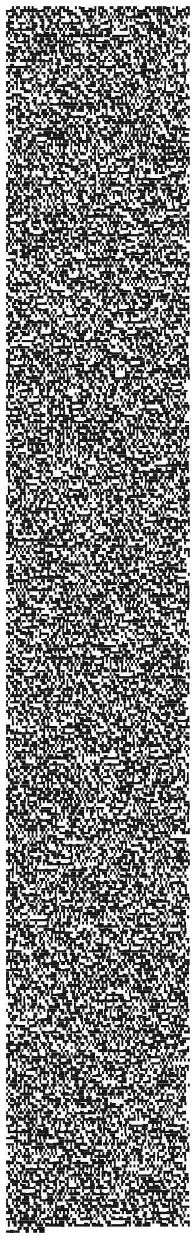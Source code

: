 ▃▟▞▚▟▟▟▅▃▟▜▚▞▟▜▟▃▝▝▇▃▆▟▐▜▄▝▚▟▛▞▛▟▚▃▟▜▟▟▉▛▇▝▐▃▅▜▚▟▜▟▚▝▟▞▙▞▙▞▛▜▃▝▛▜▄▝▜▟▞▝▉▞▞▞▟▜▚▃▟▟█▜▙▝▐▜▜▞▙▟▜▞▛▟▅▝▃▃▚▜▃▝▊▝▉▃▛▃▃▟▃▟▞▝▛▞▝▃▅▜▝▝▊▞▝▝▅▃▅▟▄▝▊▟▉▝▚▝▃▜▅▃▟▃▆▟▛▝▊▟▚▞▙▞▞▟▇▃▚▃▟▜▛▃▄▟▚▝▃▟▐▜▄▝▞▟█▟▟▃▝▜▚▞▆▞▛▞▆▞▅▃▝▟▅▟▇▟▆▝▟▃▆▟▉▟▆▟▟▟▊▟▛▃▃▃▃▞▟▜▄▃▜▝▜▟█▝▞▞▝▛▐▝▃▜▃▟▟▝▉▟▊▜▙▜▟▟▞▞▄▃▚▞▆▟▃▃▅▞▜▜▟▃▅▞▛▞▝▟▚▝▊▃▜▟▜▃▅▜▅▃▅▝▟▞▃▜▞▛▇▛▐▟▜▜▚▃▝▝▊▝▆▟▉▜▞▟▛▝▐▝▄▜▞▜▃▛▇▝▉▝▟▃▝▟▆▟▛▝▛▝▇▟▇▜▙▜▜▝▉▞▟▃▟▃▝▟▅▝▛▝▄▜▃▝█▃▝▛▇▝█▝▉▞▅▜▝▃▃▟▞▞▟▞▚▟▟▟▊▟▄▃▆▝▅▝▇▟▜▟▞▞▙▟▜▃▛▃▜▟▟▝▊▝▜▝▊▟▉▞▞▝▃▟▝▝▞▃▆▃▃▃▙▞▚▞▟▝▞▝▛▃▅▞▃▟▚▃▅▃▜▟▃▃▅▜▟▛▇▝▞▟▉▝▝▟▚▃▝▟▊▝▊▟▚▟▊▞▚▜▚▞▃▝▉▟▊▜▟▝▃▝▃▜▙▝▉▃▝▛▐▃▄▝▅▜▄▟█▜▜▟▛▝▞▝▟▃▟▞▝▃▜▜▃▃▅▜▃▝▐▃▙▞▚▞▝▞▙▛▐▞▛▃▟▜▃▞▛▞▚▃▛▃▝▛▇▃▙▞▃▜▛▞▝▜▛▃▜▝▛▝▚▞▆▃▛▟▛▃▄▟▇▜▃▝▃▟█▝▟▞▅▝▆▝▉▟▆▜▃▝▊▞▞▝▐▝▄▜▚▞▄▟▝▝▝▜▅▞▞▟▝▃▞▟▆▟▄▝▜▜▄▝▆▃▟▞▅▟▚▃▛▞▄▜▛▝▞▟▄▞▛▟▃▃▞▟▊▝▄▟▜▜▄▃▝▃▝▝▜▃▝▃▛▜▟▃▛▝▇▃▞▝▛▟█▃▅▟▜▝▛▞▞▃▆▜▃▞▚▜▜▝▆▃▙▃▝▝▆▝▅▝▊▃▙▞▄▃▟▟▅▟▟▞▙▟▅▞▟▜▄▝▉▟▟▟▞▃▚▝▞▃▛▟▚▝▆▝▆▜▚▟▟▜▙▝▟▃▝▞▄▞▆▃▝▞▜▜▛▟▉▝█▜▟▝▜▝▉▝▇▝▉▞▄▟▚▟▉▃▚▝▚▟▊▃▅▜▞▝▐▟▉▃▛▜▙▜▛▟▜▜▃▜▙▃▄▃▞▝▝▃▟▟▄▃▚▞▙▜▝▜▃▞▅▞▚▟▅▝▞▟▉▞▚▟▇▝▉▃▜▃▚▃▚▝▆▟▅▜▛▃▚▞▝▟▛▃▙▝▆▛▇▟█▟▇▟▛▟▊▞▟▃▝▟▆▝▝▞▄▝▐▞▅▃▅▜▚▟▃▟▅▜▄▞▟▜▜▞▜▝▇▞▚▃▆▝▅▜▞▝▐▜▃▞▟▜▚▝▚▝▊▟▇▟▅▃▝▝▃▃▛▞▚▃▆▟█▛▇▟█▜▞▟▜▝▐▞▛▞▙▃▜▟▛▛▐▞▟▟▐▟▟▝▛▃▄▝▆▟▝▟▅▝▊▟█▝▚▟▊▃▃▞▜▜▜▜▅▜▄▜▙▟▉▝▅▝█▜▙▝▞▞▟▞▟▟▃▛▐▝▉▜▅▟▊▟▃▃▚▝▉▟▝▟▛▞▅▟▐▜▝▜▜▛▐▝▜▝▟▝▟▞▃▝▝▟▞▟▇▞▙▝▊▜▞▛▇▟█▟▅▞▟▞▃▝▟▞▙▜▚▟▟▝▇▟▄▝▞▟▄▝▟▞▅▞▝▟▐▃▚▟▅▜▞▞▝▃▞▟▟▞▄▝▄▜▟▟▆▜▜▟▝▃▚▝▐▟▞▞▟▝▆▝▛▞▜▝▅▞▚▃▃▜▟▝▆▜▝▝▅▟▅▟▇▝█▜▞▟▊▟█▟▆▜▅▛▇▜▞▟▆▃▟▜▄▞▆▃▜▞▜▛▇▟▃▞▆▜▞▝▉▃▞▃▜▃▞▟▚▟▝▃▝▝▐▜▅▜▄▃▞▃▛▞▞▞▟▟▝▝▛▝▝▜▞▝▄▜▅▃▝▜▛▃▙▝▃▜▃▃▙▟▚▃▃▟▊▜▝▟▉▝▊▟▞▝▄▃▅▟▚▃▞▟▚▟▚▞▅▞▙▃▆▃▙▝▄▞▝▃▛▟█▝▄▞▟▃▞▝▃▟▝▟▃▟▄▃▃▃▆▞▛▜▛▞▝▟▜▟▞▟▇▜▞▟▃▃▟▜▅▃▜▝▆▜▃▞▃▟▝▟▞▟▇▟▄▞▜▃▚▟▅▟█▞▚▟▟▃▜▃▄▝▜▞▄▜▞▜▝▟▆▝▊▝▞▞▙▃▟▝▟▟▄▝▟▝▐▞▛▃▄▃▚▜▄▞▆▟▜▟▜▝▆▜▙▟▐▜▞▟▄▜▅▝▅▟▄▜▞▝▊▜▄▜▝▝▞▟▊▝▟▟▜▛▇▝▐▝▜▝▐▝▃▟▉▝▄▞▄▝▐▜▄▟▊▞▚▟▛▟▞▜▝▞▄▝▐▝▞▃▜▞▃▃▞▜▃▞▛▟▐▞▚▃▆▞▜▞▚▝▚▟▅▟▉▜▟▝▐▝▜▃▟▟▜▞▟▞▛▝▇▞▝▞▚▜▃▜▙▝▞▟▜▜▞▃▅▃▛▜▛▝▜▟▆▃▅▞▆▝▛▟▜▜▃▟▄▛▇▟▅▜▜▝▜▞▟▞▜▟▊▟▇▜▙▜▄▝▊▟▄▟▆▟▆▟▞▟▄▃▝▟▚▜▛▝▞▞▃▝▄▃▅▞▃▟▜▃▄▃▅▛▐▟▆▝▉▟█▞▆▃▜▜▞▟▜▃▞▃▝▃▜▟▟▞▄▃▝▜▙▟▊▃▅▃▟▛▇▃▟▞▆▜▃▝▚▜▄▝▆▞▄▝▄▜▄▟▟▃▞▃▆▞▟▃▞▜▝▞▞▛▐▃▛▜▞▃▛▜▜▃▄▞▞▜▛▞▜▟▚▜▞▝█▜▅▃▃▟▊▜▛▜▚▟▐▝▚▟▉▃▆▜▙▃▙▟▜▃▄▟▃▃▅▞▜▟▜▞▄▟▚▃▛▟▐▜▞▟▇▟▞▞▟▟█▞▆▟▜▞▆▝▛▜▟▜▄▃▙▞▚▟▇▞▛▜▅▃▝▃▞▞▟▝▆▞▞▃▄▝▝▃▛▞▝▝▇▟▚▟▅▟▐▟▅▞▜▃▛▟▇▝▟▝▜▝▞▞▙▞▞▝▚▃▅▝▇▟▉▟▞▃▆▟▞▟▆▃▚▟█▝█▟▛▜▚▞▅▝▚▃▜▟▅▝▝▝▟▞▅▝▄▜▜▜▛▝█▃▅▟▃▟▆▝▅▜▝▃▆▟▝▃▅▃▄▞▝▜▜▝▜▟▟▝▄▝▅▞▃▞▆▃▃▞▅▟▆▟▆▛▇▃▅▞▚▛▇▟▚▟▐▟▞▝█▃▟▃▚▞▃▝▊▞▅▞▝▟▅▟▚▝▜▃▟▟█▝▜▝▐▟▅▟▞▟▟▞▞▟▃▝▄▝▚▟▞▜▝▜▙▞▛▟▜▛▇▝▟▝▚▟▄▞▄▝█▞▄▞▞▟▆▝▛▝▊▝▃▝▝▃▟▟▃▝█▟▊▞▃▜▅▝▅▞▟▃▄▃▞▃▃▜▟▝▄▝▃▝▉▃▛▃▝▜▟▝▉▜▃▃▟▟▟▝▚▃▛▟▊▛▐▃▚▞▄▟▊▜▙▃▅▝▇▜▚▃▜▃▛▟▚▟▆▟▆▞▙▛▐▞▝▝▊▜▚▟▜▛▇▞▜▜▄▞▆▞▟▃▛▝▞▞▞▝▞▞▞▞▃▟▝▃▜▃▟▝▇▟▞▃▚▃▄▜▝▞▙▃▃▃▝▜▚▃▛▞▜▜▚▟▉▞▄▜▅▃▃▝▇▜▄▞▃▃▄▞▝▝▉▞▟▜▙▃▝▃▝▃▆▃▙▞▚▟▃▜▅▃▅▜▞▃▃▝▃▛▐▟▃▟▚▜▛▞▞▜▙▟▊▟▐▟▇▛▐▞▆▃▄▞▚▛▇▟▄▛▐▃▃▞▄▜▞▟▝▝█▝▚▟▉▃▝▝▉▟▚▟▚▜▄▜▙▝▅▟▊▝▝▜▚▜▜▜▟▃▞▝▇▟▃▞▅▜▄▃▄▝▃▝▚▝▝▞▆▜▅▞▝▟▞▟▃▝▐▃▃▟▟▃▆▟▛▃▅▝▃▟█▝▅▟▟▟▊▝█▟▄▞▚▝▞▜▞▞▃▞▙▃▟▞▅▞▚▟▚▞▃▝▇▛▇▝█▜▅▝▝▞▃▛▐▝▟▞▅▟▅▝▝▟▃▞▝▟▅▃▅▟▃▜▟▝▝▃▄▝▄▞▄▝▉▝▞▟▇▞▚▝▃▟▃▃▟▟▜▝▞▝▉▞▃▟▇▝▟▟▚▟▊▟▛▞▛▟▝▛▐▞▚▟▞▞▟▜▝▃▙▝▞▟▝▜▙▃▃▝▄▞▄▃▅▃▙▃▚▟▜▟▅▝▞▞▅▜▅▝▇▟▝▝▊▃▃▟▛▟▄▞▝▝█▟▛▝▐▛▇▞▛▃▃▜▛▃▃▟▛▟▆▞▜▟▐▃▝▃▃▝▇▟▛▃▞▃▃▃▛▝▜▃▚▜▅▜▜▞▆▟▉▃▟▟▇▃▆▞▝▝▆▛▇▝▊▜▜▝▉▞▃▝▜▞▟▝▊▝▃▃▆▃▃▝▆▜▞▃▜▃▄▟▄▟▐▃▆▝▊▃▙▞▆▝▅▝▄▝▄▛▐▞▆▟█▝█▃▛▞▃▟▇▜▜▟▝▝▉▞▜▟▆▟▜▝▃▟▇▟▅▝▄▞▛▞▝▞▜▜▙▃▃▞▃▝▜▝▊▞▟▜▟▞▅▝▟▜▄▜▟▃▛▟▜▜▄▜▛▟▟▜▞▞▃▟▚▝▇▟▃▞▝▞▄▛▇▜▛▟█▃▆▟▇▞▃▜▚▞▚▟▚▝▐▟▉▜▄▃▄▟▞▟▃▝▛▟▇▝▉▟▞▃▙▟▆▝▃▟▇▜▄▜▄▝▃▞▜▃▄▟▊▜▚▜▃▝▆▃▄▜▅▟▐▝▄▟▆▝▉▞▙▟▝▟▟▞▆▜▝▝▇▟▄▟▟▜▅▝▜▟▝▝▐▃▛▟▆▞▃▟▇▛▇▟▊▟▇▝▟▜▚▜▛▞▅▟▆▟▚▝▝▞▟▟▐▞▞▜▙▜▄▜▃▛▇▝█▃▃▟▊▟▅▟▃▞▛▃▝▃▙▜▙▜▟▜▛▜▚▛▇▃▛▜▙▞▟▜▛▜▞▜▚▃▚▞▝▟▚▝▜▝▃▞▛▝▟▟▝▟▐▝▃▝▟▝▅▞▄▃▆▝▚▜▝▃▄▟▆▝▐▟▐▛▐▟▄▜▝▝▝▜▄▞▜▝█▝▞▟▊▝▉▜▞▃▄▜▛▜▄▝▅▛▇▃▄▞▃▟▆▝▐▃▞▞▃▞▙▟▃▞▝▟▅▃▝▞▙▟▉▝▆▝▊▟▛▝▄▝▚▜▛▞▙▞▚▟▟▝▊▞▅▞▜▞▄▞▙▞▚▃▄▟▞▝▟▛▐▟▝▜▄▟█▟▝▞▟▃▜▃▞▝▝▞▟▃▛▝█▟▆▛▇▛▐▝▄▞▞▃▙▃▆▟▞▞▜▃▞▝▐▟▜▜▟▝█▃▄▟▚▞▃▟▚▜▙▟▛▞▚▜▞▝▃▟▃▃▃▝▉▞▄▜▙▜▜▃▙▃▙▜▚▞▆▟▅▝▉▃▟▟▃▜▃▞▟▞▚▞▞▞▅▃▛▛▇▃▃▃▚▟▝▜▅▜▅▜▛▃▚▞▞▞▅▟▆▝▜▃▆▟▄▝▟▟▚▟█▜▙▃▃▟▇▜▄▟▄▟▊▟▚▝▅▝▊▛▐▞▆▞▙▃▜▞▜▟▊▃▜▝▇▝▊▞▞▟▐▃▟▟▄▝▉▟▟▝▟▟▇▞▅▞▟▜▃▞▃▝▄▜▜▟▟▞▆▟▄▞▄▜▃▟▞▃▆▞▞▃▅▞▛▝▞▜▄▟▜▝█▟▐▞▞▜▅▟▜▟▅▜▛▝▇▛▇▝▟▟▐▝▇▞▅▝▐▟▇▟▉▝▊▜▃▟▇▃▚▜▅▛▇▃▟▝▐▟▐▝▚▛▐▟█▟▟▟▉▜▅▝▆▟▊▞▚▞▄▞▞▞▝▞▝▟▚▃▜▞▛▃▜▃▆▛▐▜▜▛▇▝▊▞▟▛▐▞▚▜▃▞▆▞▝▜▞▃▞▟▊▞▄▜▞▃▙▞▜▟▚▞▆▞▜▟▝▃▅▞▞▃▃▝▜▟▉▟▞▝▐▟▐▝▞▝▐▞▛▟▚▟▐▃▜▜▙▟▉▝▅▝▆▃▆▃▚▞▚▟▃▞▟▟▚▜▛▝▉▞▟▜▚▃▄▞▜▝▅▞▄▟▝▞▝▃▛▝█▃▟▞▄▝▛▜▅▟▄▃▟▝▆▜▟▝▚▞▄▝▞▞▛▟█▞▝▞▄▝▆▛▇▞▟▝▚▛▐▞▙▝▚▃▃▝▅▃▜▃▆▞▜▞▙▞▜▟▛▝▃▃▃▟▟▟▉▟▊▟▝▞▜▟▟▝▚▟▞▟▄▝▝▃▃▝▐▜▜▟▝▝▞▞▄▜▙▃▞▞▝▟█▃▄▃▆▟▇▃▙▟█▝▇▜▜▝▟▟▞▟▊▃▟▝▄▞▃▃▞▝▆▟▆▞▛▃▅▜▞▟▅▟▅▜▛▝█▃▙▜▚▟▊▟▚▟█▝▐▞▃▝▚▜▙▜▄▃▃▝▆▞▞▜▚▜▜▝▆▝▐▝▇▟▅▞▜▝▃▃▚▜▝▟▆▝▐▜▛▜▚▞▞▝▃▜▙▛▐▃▞▜▟▝▄▃▛▃▟▝▅▞▝▞▅▃▄▞▆▝▄▞▞▃▟▞▙▟▃▜▜▞▜▞▟▟▄▝▜▞▅▝▜▜▃▞▃▝▟▜▝▝▟▞▜▞▙▝▚▜▟▃▆▟▉▟▐▝▊▛▐▟▚▟▃▝▄▟▟▟▇▝▇▃▆▞▝▝▞▃▜▟▊▟▉▜▝▞▃▛▐▛▐▟▃▞▙▝▊▝▊▝▛▃▝▃▛▝▆▝█▛▐▛▇▝▆▃▞▃▝▝▞▟▟▃▜▜▛▝▛▃▛▟▄▛▐▟▄▟▃▃▜▃▛▝▊▝▛▃▚▃▞▜▝▟▛▃▜▃▝▟▚▜▃▞▚▝▟▜▟▃▄▝▉▞▛▃▛▜▟▞▜▜▛▝▉▝▇▝▟▝▉▞▄▃▃▟▝▟▛▝▚▃▞▜▝▃▛▟▃▝▐▟▉▞▞▃▝▝▐▞▛▃▞▝▝▟▇▞▙▞▅▞▝▜▞▝▊▃▙▞▟▟▚▝▄▜▟▝▆▟▉▝▅▞▄▛▐▃▃▟▟▛▇▛▇▃▅▟▐▜▝▝▉▟▉▝▅▞▝▃▆▝▜▜▜▝▃▝▚▟▝▞▝▜▜▞▛▝▛▞▙▝▛▃▄▝▞▜▃▜▄▟▟▞▝▟▊▝█▞▟▞▆▝▉▟▉▝█▟▛▜▞▃▄▞▝▜▃▃▅▝▊▞▛▞▜▞▜▝▉▟▟▟▚▝▚▞▜▝▟▞▜▜▅▃▅▃▅▃▟▟▉▟▛▞▙▃▙▜▝▜▃▞▚▟▜▟▊▟█▜▟▝▉▃▆▝▐▞▙▝▇▜▛▃▄▜▃▜▛▟▃▞▃▞▅▜▜▟▆▟▄▟▊▃▟▜▛▟▞▟▅▞▝▃▆▟▟▞▃▃▆▃▟▝▝▞▄▛▇▜▛▃▝▟▝▞▞▞▟▝▅▟▉▃▄▝▅▝▝▜▞▝▃▝▚▟▛▝▚▟▛▃▜▝▟▝▛▛▐▟▞▃▅▃▆▞▚▛▐▜▃▟▚▝▇▃▚▞▅▟▐▜▃▟▚▟▝▝▞▝▊▝▉▝▜▞▆▃▙▜▙▟▛▟▅▞▞▝▐▃▛▞▄▜▚▃▝▃▄▝▜▃▚▞▝▟▟▜▛▜▚▛▇▟▟▟▞▟▞▟▅▛▇▝▚▜▅▜▟▝▊▝▝▞▜▃▅▛▇▃▅▜▚▟▊▞▝▟▊▜▙▃▛▜▚▃▚▛▇▞▙▃▝▞▄▃▛▟▟▃▛▝▜▞▃▟▆▝▝▜▜▞▆▟▜▛▇▟▅▟▇▝▜▝▜▃▙▟▅▟▅▟▆▟▄▝▚▝▇▞▞▝▅▝▄▝▜▞▛▜▙▝▝▟█▝▚▞▅▜▟▝▅▃▃▝▐▟▜▜▜▜▞▝▄▜▝▜▚▃▜▃▆▃▞▃▛▝▇▃▜▟█▟▞▟▄▟█▜▞▃▛▜▙▟▚▟▉▜▄▃▆▃▆▞▞▞▙▟▇▃▅▟▊▞▝▜▙▜▞▞▞▞▞▝▄▝▟▃▆▝▇▜▙▝▟▜▄▟▃▝▜▝▅▝▐▟▐▜▚▝▐▞▟▝▄▃▝▟▞▃▝▝▊▜▞▃▙▞▙▞▆▟█▟▚▝▜▟▚▟▟▜▞▝▐▟▆▟▆▟▇▞▚▝▟▃▚▝█▟▞▝▜▟▛▃▜▟▉▜▟▟▚▜▃▝█▜▛▟▞▝▅▝▊▜▟▜▚▟▐▝▟▟▊▜▝▃▛▟█▟▄▃▅▜▜▟▟▃▄▃▝▃▅▜▄▟▆▝▇▞▅▟▚▞▚▟▉▝▄▝▐▟▟▟▚▞▚▃▝▜▅▟▃▃▅▝▟▞▚▝▚▟▄▟▊▞▃▃▝▝▃▞▙▟▟▞▟▜▛▃▜▜▟▜▚▃▄▞▜▝▜▞▞▜▝▝▜▟▆▜▝▜▜▝▃▟▊▃▚▟▚▟▅▞▝▛▇▜▟▃▞▃▞▝▞▜▟▞▞▜▝▟▐▃▄▟▆▟▛▟▜▃▙▝▞▝▚▟▆▜▃▜▞▃▄▟▅▞▜▞▛▛▐▟▐▝▆▜▞▞▜▟█▃▟▞▅▜▃▃▞▝▜▟▆▝▅▜▜▟▄▝▜▝▐▝▆▟▝▜▅▟▅▝▐▃▃▝▄▛▐▟▊▟▆▟▜▞▜▞▆▞▆▜▄▝▚▝▚▜▃▞▅▃▙▝▆▃▄▝▄▛▇▝▃▜▄▃▚▜▝▝▃▞▟▜▝▞▅▝▄▞▝▞▛▜▚▝▅▝▄▃▝▝▅▃▚▃▞▞▟▟▟▃▆▝▃▝▚▝▞▞▝▟▛▟▃▞▆▝▉▞▙▞▃▜▟▃▆▟▛▜▅▟▇▃▃▃▚▟▆▝▇▝▐▃▄▟▛▞▄▞▅▜▚▃▝▟▞▝▄▞▙▛▐▜▚▟█▜▜▜▛▝▄▝▝▟▚▝▝▜▛▜▃▃▙▜▅▝▐▜▜▃▟▝▚▟▇▞▜▛▐▜▅▟▚▞▄▃▃▞▅▝▅▟▇▟▅▟▅▜▙▜▙▟▆▃▅▜▚▟▇▟▜▟▛▃▙▝▝▟▞▟▆▛▇▟▛▝▃▜▃▜▄▝▛▝▛▟▚▝▊▟▚▟▜▞▞▟▇▟▚▃▟▝▐▝▊▜▝▞▞▞▄▟▉▟▟▜▄▝▐▟▊▛▐▞▆▟▆▃▞▃▛▃▃▜▄▝▉▃▝▟▐▃▛▟▞▃▙▛▇▞▅▟▐▟▐▃▝▝▜▟▛▃▛▝▊▜▜▜▛▝▅▟▝▜▚▃▄▟▊▟▊▞▄▜▟▝▆▝▛▝▉▜▙▞▚▃▞▞▆▃▃▃▟▟▜▜▞▟▄▟▊▟▆▟▅▃▜▞▅▜▅▝▊▟▝▝█▞▚▞▝▟▐▝▊▃▙▝▆▃▄▝▃▝▇▝▅▜▚▟▅▝▜▜▞▟▇▝▄▝▉▛▇▃▙▝▉▞▄▞▆▝█▃▟▟▞▟▚▟▆▞▟▜▙▝█▃▞▜▜▟▛▝▆▞▄▞▄▟▚▃▞▝▞▃▆▜▞▞▟▞▟▟▟▞▚▟▟▟▜▟▛▃▄▜▟▟▝▛▐▞▄▞▜▝▄▜▝▜▜▟▃▟▞▞▛▜▙▝▅▃▚▞▅▜▅▞▞▃▙▞▄▜▄▜▃▞▙▞▃▟▟▃▛▃▆▞▞▝▟▞▚▝▅▟▜▝▊▜▝▟▃▝▊▃▛▃▜▟▆▟▛▃▚▃▅▝█▝▅▃▃▝█▞▄▛▐▝▝▝▊▜▄▜▞▝▉▛▐▞▝▝▐▃▛▟▊▞▅▞▝▟▆▜▜▛▐▜▃▜▞▝▇▞▛▟▃▜▞▞▅▝▛▟▟▞▚▟▃▞▛▞▅▟▞▟▃▜▞▝▄▃▞▜▜▝▅▃▚▟▆▝█▟▉▝▐▝▅▞▙▝▄▞▟▜▚▝▟▃▝▝▐▝▇▟▇▃▞▝█▞▝▟▉▟▝▞▃▜▟▃▚▜▙▃▛▝▇▃▃▟▅▝▝▝▃▞▃▞▚▜▟▃▃▝▃▟█▟█▜▅▞▅▜▃▝▞▜▜▃▙▃▛▟▚▟▝▝▅▝▜▟█▝▅▃▙▛▇▟▄▃▙▃▆▝▜▝▞▜▝▟▃▃▞▜▙▟▊▝▄▃▅▜▄▝▚▜▜▞▄▝▉▟▉▃▙▝▆▞▚▜▞▃▅▃▙▃▜▃▛▝▄▜▄▜▟▛▇▃▙▞▛▜▟▟▅▞▞▝▇▃▆▟█▝▐▝▅▟▊▝▅▝▉▜▃▟▛▝▇▟▝▟▞▟▊▟▉▞▜▜▄▞▞▟▝▝▚▞▄▜▃▜▚▟▄▜▞▜▝▟▇▟▐▟▛▟█▟▆▝▇▞▄▜▞▃▞▞▄▃▆▃▙▜▝▜▞▞▞▃▙▟▜▞▚▝▊▟█▃▜▟▛▝▊▜▙▟▝▃▙▝▐▃▅▝▅▝▆▟▉▝▞▞▝▟▉▟▝▞▜▟▞▟▇▟▅▟█▜▅▝▐▝▝▝▝▃▆▃▃▟▝▜▄▝▚▞▞▟▅▃▅▟▉▛▐▃▄▝▐▞▚▝▇▃▃▝▟▟▛▃▆▃▃▝▚▞▄▝▃▝▟▃▛▃▄▃▃▛▇▛▇▜▟▝▆▃▛▃▅▟▝▞▄▝▄▞▆▜▞▜▛▟▜▜▞▜▃▟▞▝█▞▚▜▚▞▚▟▉▝▄▞▞▃▃▟▛▜▄▟█▜▝▞▆▃▄▜▝▟▄▝▉▝▄▞▚▞▚▟▚▟▟▜▜▟▜▟▐▞▟▝▄▝▄▜▞▃▙▝▉▟▚▜▜▝▃▜▛▝▐▜▝▃▜▃▛▟▐▝█▟▞▟▆▝▊▃▙▜▜▃▜▃▛▜▙▟▚▜▄▝▄▜▄▃▚▝▆▜▄▟▃▟▜▝▐▟▉▟▊▟▛▝▝▟▟▟▇▝▜▜▟▟▄▞▟▞▄▃▜▞▄▞▜▞▃▜▄▟▐▝▄▝▟▟▇▜▛▃▃▞▛▞▛▝▇▜▚▃▆▞▚▟▚▃▆▝▅▟▊▟▜▟▛▟▊▜▜▟▚▞▞▟▚▞▛▝▃▝▅▝▛▜▛▃▚▝▆▟▉▝█▝▇▃▞▞▙▜▙▞▚▟▐▃▄▜▜▜▅▜▄▛▇▜▚▜▞▞▙▛▐▟▛▝▟▜▟▃▛▝▉▛▇▃▆▃▜▜▟▛▇▜▜▃▟▝▇▝█▝▆▜▞▃▃▃▚▝▟▟▜▟▛▃▚▃▞▃▃▝▜▟▃▃▛▝▐▝▞▞▟▃▄▝▚▞▃▃▙▝▜▟█▜▟▟▊▞▚▝▛▜▙▟▃▜▝▟▛▟█▝▐▛▐▝▃▝▚▃▛▃▟▝▚▝▟▟▐▃▙▜▞▃▟▝▝▟▊▝▛▞▙▟▃▞▙▃▄▟▜▞▞▝▉▟▅▝▄▞▅▝▇▟▄▞▙▃▄▛▇▟▟▞▟▃▜▃▆▜▜▃▟▟▐▞▙▝▆▟▚▟▟▜▄▞▜▟▃▃▝▟█▃▚▞▃▞▞▝▛▝▉▜▝▝▆▟▟▜▜▞▆▟▝▞▙▜▅▞▜▜▝▞▞▞▜▜▜▝▛▞▝▞▚▃▆▟▄▝█▃▛▝▟▜▛▛▐▃▛▜▟▞▛▝▆▞▜▃▙▟▞▞▛▝▉▟▉▟▊▃▞▝▞▞▝▟▐▛▇▃▃▜▜▝▇▞▆▟▛▜▞▃▛▃▚▝▞▞▛▟▅▜▄▟▆▞▞▜▃▃▃▃▝▝▛▞▄▞▟▟▜▜▞▝▜▞▙▃▄▃▄▃▞▞▚▞▃▞▞▝▃▜▜▝▄▃▆▃▝▛▐▞▄▜▄▝▛▜▚▟▝▟▃▛▐▟▇▜▄▜▄▃▚▞▝▟▝▞▟▞▛▃▝▜▅▝▛▞▛▟▆▃▃▝█▃▛▃▆▜▃▝▉▟█▃▜▜▙▝▉▞▅▃▅▝▇▝▉▛▇▃▟▝▉▝▄▞▃▞▜▞▃▞▃▟▇▝▉▝▄▞▃▟▝▞▟▟▃▟█▞▞▜▚▜▙▛▐▟▝▛▐▜▅▃▆▃▃▟▞▝▞▞▝▝▐▟▝▞▟▟▛▟▟▜▃▜▙▝▝▟▜▞▙▝▞▜▛▜▃▟▐▝█▜▝▟▃▃▄▃▄▞▝▞▃▟▃▟▆▝▟▜▄▃▛▃▚▜▅▟▐▜▛▟▝▝▊▛▐▝▐▛▇▞▛▟▐▝▜▟▜▜▟▝▝▞▚▞▝▟▇▟▉▟▛▃▆▜▟▝▊▞▝▞▅▟▆▃▛▟▇▃▜▝▆▝▇▃▚▃▚▜▄▃▚▝▉▟▊▞▛▞▃▞▞▟▟▝▉▞▟▜▄▞▅▃▅▞▅▞▆▟▐▝▟▃▝▝▄▛▐▝▞▃▄▟▄▝▟▟▅▜▙▝▃▞▞▃▙▜▟▜▅▝▞▟▚▟▚▟▉▜▞▝▇▟▃▟▛▃▜▜▛▟▞▜▝▟▞▞▙▝▞▜▛▟█▝▅▃▅▟▃▜▝▛▐▝▜▛▐▛▇▝▛▝▇▜▄▟▊▃▆▜▄▞▚▞▛▟▝▜▃▜▙▞▝▃▜▃▙▃▟▜▚▝▊▃▛▞▅▃▆▜▝▃▅▟▚▟▊▞▞▟▜▟█▃▙▜▃▝▝▟▃▛▐▞▅▟▅▟▃▝▐▃▛▜▙▜▃▟▛▝▇▟▝▟▅▝▉▞▅▃▆▞▃▞▃▟▄▝▅▞▄▟█▃▆▜▚▝▐▃▛▜▙▃▆▝▐▟▟▃▚▟▚▜▚▃▞▝▞▟▜▃▆▜▚▜▝▞▛▜▚▟▇▟█▜▚▝▜▝▛▞▃▃▛▃▙▃▄▝▆▞▞▜▅▟▇▃▜▃▝▃▞▃▃▃▃▟▚▝▟▝▐▛▐▟▝▟▝▜▚▜▝▞▄▝▇▞▆▟▐▛▐▝▅▟▚▝▞▝▝▞▙▝▆▟▟▛▐▟▄▞▃▃▟▝▟▜▟▜▛▃▞▝▝▝▚▟▆▃▆▃▙▝▟▃▝▟▇▟▆▃▞▟▛▞▟▟▜▟▟▝▚▜▙▜▃▝▃▞▛▜▙▟▟▃▃▝▃▟▚▞▃▝▇▛▇▃▝▟▆▝▇▟▅▝█▃▞▃▛▃▃▃▞▟▆▃▛▝▜▟▜▛▐▞▝▟▐▟▄▜▙▃▆▜▟▜▝▃▜▝▚▟▛▟▝▃▛▝▃▟▃▟▃▝▊▜▟▝█▞▃▛▐▛▐▃▆▜▙▝▟▝▞▝▐▞▛▟▜▃▅▝▊▝▅▟▃▞▝▞▜▃▚▜▄▃▞▞▙▞▜▃▟▜▚▝▄▝▄▟▃▃▝▝▝▃▛▟▄▝▜▃▃▞▜▞▝▜▞▃▙▟▊▟▜▝▜▃▄▟▃▃▟▟▃▜▝▟▞▃▞▝▛▝▟▟▐▟▜▞▅▝█▟█▜▚▛▐▝▉▝█▟▚▟▃▝▆▟▊▟▝▝▞▜▜▟▜▟▆▝▜▟▜▟▟▟▛▃▟▝▛▛▇▞▜▜▝▝▊▟▃▟▆▞▅▜▟▜▚▃▝▝▄▟▞▝█▜▚▞▙▜▜▃▟▟▉▝▞▜▞▝▉▜▝▟█▃▙▟▄▞▅▝▟▞▞▜▝▜▙▃▄▞▙▝▄▜▜▛▐▟▛▞▄▟▜▞▚▝▄▟▜▟▉▟▜▝▅▝▚▟▛▟▊▞▆▟▃▜▞▝▄▞▄▟▇▝▞▟▝▛▇▝█▃▛▞▄▟▞▟▜▃▅▞▅▝▉▝▛▟▃▝▟▜▝▟▄▜▛▛▐▝▝▞▛▟▄▞▄▝▝▜▞▃▝▃▜▜▞▞▟▞▆▜▟▜▄▛▇▟▊▝▇▞▆▜▛▜▝▞▚▝▐▟█▝▊▝▚▟█▟▚▟▅▝▊▟▛▟▐▞▜▜▜▞▚▟▟▞▟▟▝▜▞▜▝▞▟▟▊▟▅▞▄▛▐▝█▃▙▝▞▟▃▞▙▝▃▝▃▜▛▟▐▃▄▟▛▝▊▞▟▟▚▝▆▞▚▃▆▃▃▝▐▝▝▜▛▜▚▞▄▝▚▛▇▟█▝▝▝█▟▐▝▜▟▝▝▄▝▇▞▜▜▃▜▛▝▄▝▉▟▄▟▄▟▅▜▙▃▛▜▚▜▞▟▆▃▙▞▙▟▜▟▊▝█▜▝▟▝▟▛▟▄▝▅▟▉▝▜▛▐▃▆▟▐▃▝▝▐▃▞▃▅▜▄▞▃▝▄▝▟▟▊▟▐▃▃▞▅▜▚▞▝▜▞▝▝▃▚▝▐▜▛▝▉▞▙▟▉▞▃▟▞▟▊▛▐▝▐▜▄▞▞▝▝▟▝▜▜▃▟▃▞▝▞▞▛▝▟▛▐▃▚▃▛▃▄▟▉▝▟▃▆▟▆▝▊▟▞▃▜▝▉▞▆▟█▜▟▟▝▛▇▟▝▝█▃▟▝█▜▄▞▄▞▄▃▃▝▄▟▚▜▞▜▝▟█▟▚▝▄▝▞▜▜▟▜▃▆▝▃▟▞▃▚▝▞▟▄▟▐▞▃▃▜▜▟▟▃▝▃▝▝▜▜▃▃▝▄▃▄▟▃▝▚▜▃▟▞▝▅▟▇▃▚▞▅▞▞▞▛▜▅▛▇▟▇▜▄▝▝▟▞▟▚▟▜▝▄▜▛▝▚▟▊▝▇▝▆▟█▝█▝▆▞▆▝▜▃▚▜▝▟▞▜▞▟▞▟▝▞▚▟▛▜▙▛▇▜▛▃▃▟▇▃▆▟█▞▆▝▅▞▅▝▃▝▛▝▜▞▅▝▞▞▟▟▛▞▝▟▐▝▊▝▅▜▙▃▟▜▛▜▃▃▙▜▛▜▄▟▊▞▚▜▟▞▝▞▙▃▝▞▃▝▝▟▃▞▃▝▚▟▉▟▄▟▃▟▄▜▚▞▄▞▛▜▞▝▛▝▛▃▄▟▇▜▝▟▅▃▚▃▙▃▛▟█▜▟▞▞▟▟▜▅▟▊▃▝▃▚▝▞▃▞▜▜▃▛▞▆▃▙▞▞▟▛▃▚▛▐▝▜▝▅▜▟▜▛▝▊▟▃▜▄▟▉▝▄▟▞▝▛▞▅▜▅▞▆▃▟▜▃▟▇▜▝▃▃▞▛▞▞▝▝▝▝▟▚▞▝▞▃▟▅▜▟▝▄▜▜▞▚▟▆▃▛▝█▜▚▝█▟█▃▆▞▛▝▄▜▃▞▞▃▝▟▚▟▐▞▅▜▚▝▉▟▟▃▃▝▟▜▜▝▛▟▉▛▐▟▛▝▛▞▃▟▞▝▟▞▃▟▛▝▚▞▅▞▃▝▚▟▜▟▇▟▐▟▛▟▊▟▚▞▚▛▐▝▚▝▊▞▜▝▞▜▛▜▞▟▆▃▞▝▝▝▚▟▊▝▐▃▛▃▟▝▜▟▟▞▆▞▚▞▞▜▛▟▐▜▙▟▄▜▛▞▛▝▚▜▄▝▉▟▛▃▟▜▟▃▛▃▙▟▅▟▊▝▆▞▃▞▟▜▛▜▚▟▛▟▝▞▄▝▚▟▟▟▝▝▜▃▟▞▝▟▅▃▛▟▉▝▞▝▟▟▉▟▊▟▇▝▄▜▚▞▜▟▊▟▚▞▃▃▝▞▞▞▆▞▛▟▜▝▚▃▜▜▅▟▆▝▅▞▅▟█▟▉▃▆▞▆▝▝▝▝▃▅▟▜▟▃▞▝▃▟▃▙▞▝▟▉▝▆▜▛▝▞▜▅▝▅▞▝▟▛▞▙▝▝▛▇▞▜▞▟▝█▟▇▃▆▝▚▞▝▝▞▞▚▝▃▞▞▞▜▟▝▞▝▞▟▞▟▞▆▜▚▟▆▝▄▝▐▃▚▃▅▃▆▟▚▜▛▞▅▞▙▝▝▃▜▜▃▜▜▃▛▞▞▝▟▃▅▛▇▞▆▟▜▟▟▝▆▜▚▟▃▃▚▞▛▃▜▃▅▃▆▟▞▜▝▜▝▃▙▟▐▝▛▜▄▟▜▃▞▟▝▞▃▃▟▜▃▝▇▜▞▃▙▝▚▛▐▝▇▛▐▃▜▝▞▛▐▞▛▞▅▝▊▟▚▃▃▃▄▞▜▜▜▝▟▟▄▃▄▝▐▃▟▃▆▟▛▞▆▟█▝▐▟▃▟▄▞▆▝▚▃▅▝▊▛▇▃▟▝▐▝▜▟▄▜▚▟▇▜▟▃▅▃▄▜▞▃▅▟▝▝▐▛▐▜▜▛▇▞▙▃▚▝▛▃▙▝▃▜▚▞▚▝█▃▝▝▟▞▅▞▜▝▅▟▟▝▇▜▛▟▅▞▃▃▜▜▟▟▛▜▟▞▄▃▄▟▉▜▜▜▄▟▄▝▊▟▊▟▞▟▐▟▟▞▝▜▃▛▐▞▃▟▃▝▛▞▝▜▚▝▐▝▄▝▅▝▜▜▛▞▜▜▝▜▙▟▞▜▄▃▛▟▃▃▝▃▚▞▚▞▝▟▅▟▝▝▞▝▃▛▐▜▛▜▝▟▝▃▛▞▟▟▞▝▝▞▝▞▞▃▅▜▅▜▃▜▛▜▚▟▟▟▛▞▟▝▟▞▚▜▙▝▚▟▐▃▞▝█▟▚▜▅▟▚▃▝▟▞▃▛▟▜▃▄▟▞▝▊▃▆▃▃▝▇▟▇▞▆▜▝▝▜▞▝▝▉▝▛▞▝▝▆▜▜▃▃▝▝▃▚▝▉▃▄▃▙▃▚▃▛▟▟▜▙▞▜▟▜▜▚▟▜▝▝▟▅▞▛▝▝▝▄▞▞▜▞▟▝▝▃▜▟▟▜▞▄▜▚▛▇▜▄▝▇▜▃▜▜▝▃▟▟▞▆▟▞▟▐▛▇▝█▃▛▟▐▞▃▃▃▞▃▛▐▜▜▃▄▝▅▝▆▟▞▟▄▜▃▟▅▜▃▟▚▃▜▝▐▝▇▟▜▞▆▝▃▟▝▛▐▞▚▃▜▝█▟█▃▟▞▅▞▄▝▟▜▟▝▜▝▇▟▃▞▜▝▆▃▜▝▄▜▃▃▙▜▄▟▊▟▆▃▜▟▝▞▝▜▃▝▟▞▙▟▆▞▙▝▃▟▚▟▚▞▞▜▄▃▄▟▜▝▚▃▛▟▛▞▟▟▅▝▃▞▙▃▙▃▞▞▄▝▐▟▜▜▙▟▛▜▜▛▇▛▐▞▅▞▆▞▚▟▊▟▉▝▛▜▃▟█▞▟▞▃▟▇▃▜▟▟▃▆▜▞▃▄▞▃▞▟▜▄▝▅▝▊▃▙▜▄▟▄▜▞▃▙▝▟▞▜▜▃▜▅▝▝▛▐▃▄▝▆▝▚▜▅▜▄▞▙▟▅▟▉▝▉▝▇▞▃▟▞▜▙▝▆▟▐▞▜▃▃▟▉▝▆▃▛▝▉▜▟▝▞▟▜▜▜▝▚▜▃▜▛▝▊▞▚▝▅▃▜▜▅▜▛▝▄▝▟▟▃▃▟▟▉▝▞▃▙▛▐▟▉▟▛▞▃▟▅▜▙▟█▞▃▝▄▟▟▞▞▝▊▝▅▃▅▃▅▝▆▃▜▃▟▞▙▃▄▜▞▜▞▝▐▝▊▜▛▜▛▜▟▞▅▟▟▟█▝▅▜▃▃▅▞▅▟▄▝▉▃▃▃▟▜▝▟▊▟▆▝▝▜▅▞▜▃▝▞▜▃▄▃▛▝▉▝▅▜▉
